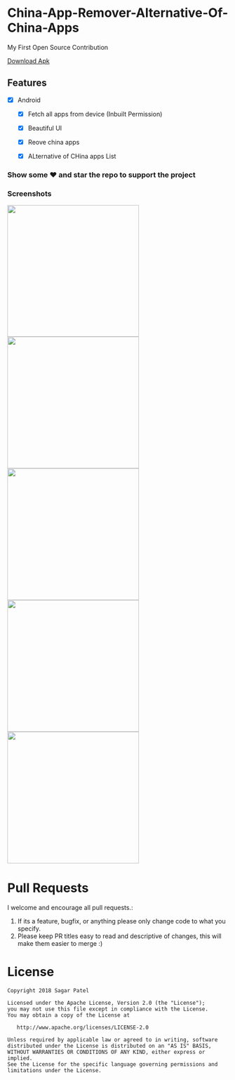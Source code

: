 # China-App-Remover-Alternative-Of-China-Apps

My First Open Source Contribution

<a href="https://raw.githubusercontent.com/sagar11010/China-App-Remover-ALternative-Of-China-Apps/master/apk/Remove%20CHina%20Apps.apk" title="Download APk">Download Apk</a>

## Features

* [x] Android 

  * [x] Fetch all apps from device (Inbuilt Permission)
  * [x] Beautiful UI
  * [x] Reove china apps
  * [x] ALternative of CHina apps List


### Show some :heart: and star the repo to support the project

### Screenshots

<img src="https://raw.githubusercontent.com/sagar11010/China-App-Remover-ALternative-Of-China-Apps/master/screenshots/1.png" height="300em" /> <img src="https://raw.githubusercontent.com/sagar11010/China-App-Remover-ALternative-Of-China-Apps/master/screenshots/2.png" height="300em" /> <img src="https://raw.githubusercontent.com/sagar11010/China-App-Remover-ALternative-Of-China-Apps/master/screenshots/3.png" height="300em" /> <img src="https://raw.githubusercontent.com/sagar11010/China-App-Remover-ALternative-Of-China-Apps/master/screenshots/4.png" height="300em" /> <img src="https://raw.githubusercontent.com/sagar11010/China-App-Remover-ALternative-Of-China-Apps/master/screenshots/5.png" height="300em" />


# Pull Requests

I welcome and encourage all pull requests.:

1.  If its a feature, bugfix, or anything please only change code to what you specify.
2.  Please keep PR titles easy to read and descriptive of changes, this will make them easier to merge :)

# License

    Copyright 2018 Sagar Patel

    Licensed under the Apache License, Version 2.0 (the "License");
    you may not use this file except in compliance with the License.
    You may obtain a copy of the License at

       http://www.apache.org/licenses/LICENSE-2.0

    Unless required by applicable law or agreed to in writing, software
    distributed under the License is distributed on an "AS IS" BASIS,
    WITHOUT WARRANTIES OR CONDITIONS OF ANY KIND, either express or implied.
    See the License for the specific language governing permissions and
    limitations under the License.


